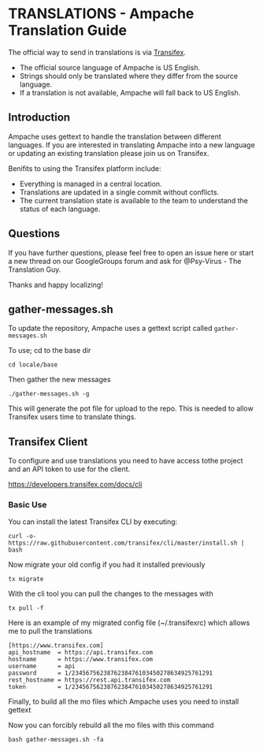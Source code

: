 # TRANSLATIONS - Ampache Translation Guide

The official way to send in translations is via [Transifex](https://www.transifex.com/ampache/ampache/dashboard/).

* The official source language of Ampache is US English.
* Strings should only be translated where they differ from the source language.
* If a translation is not available, Ampache will fall back to US English.

## Introduction

Ampache uses gettext to handle the translation between different languages.
If you are interested in translating Ampache into a new language or updating
an existing translation please join us on Transifex.

Benifits to using the Transifex platform include:

* Everything is managed in a central location.
* Translations are updated in a single commit without conflicts.
* The current translation state is available to the team to understand the status of each language.

## Questions

If you have further questions, please feel free to open an issue here or start a new thread on our GoogleGroups forum and ask for @Psy-Virus - The Translation Guy.

Thanks and happy localizing!

## gather-messages.sh

To update the repository, Ampache uses a gettext script called `gather-messages.sh`

To use; cd to the base dir

```
cd locale/base
```

Then gather the new messages

```
./gather-messages.sh -g
```

This will generate the pot file for upload to the repo. This is needed to allow Transifex users time to translate things.

## Transifex Client

To configure and use translations you need to have access tothe project and an API token to use for the client.

https://developers.transifex.com/docs/cli

### Basic Use

You can install the latest Transifex CLI by executing:

```
curl -o- https://raw.githubusercontent.com/transifex/cli/master/install.sh | bash
```

Now migrate your old config if you had it installed previously

```
tx migrate
```

With the cli tool you can pull the changes to the messages with

```
tx pull -f
```

Here is an example of my migrated config file (~/.transifexrc) which allows me to pull the translations

```
[https://www.transifex.com]
api_hostname  = https://api.transifex.com
hostname      = https://www.transifex.com
username      = api
password      = 1/2345675623876238476103450278634925761291
rest_hostname = https://rest.api.transifex.com
token         = 1/2345675623876238476103450278634925761291
```

Finally, to build all the mo files which Ampache uses you need to install gettext

Now you can forcibly rebuild all the mo files with this command

```
bash gather-messages.sh -fa
```

